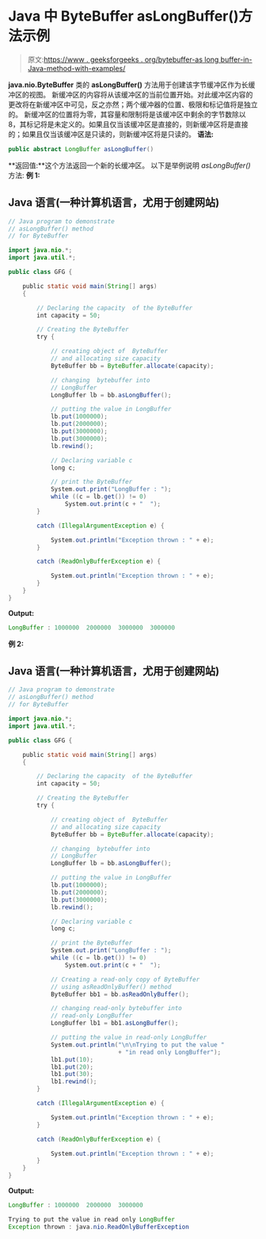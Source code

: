 # Java 中 ByteBuffer asLongBuffer()方法示例

> 原文:[https://www . geeksforgeeks . org/bytebuffer-as long buffer-in-Java-method-with-examples/](https://www.geeksforgeeks.org/bytebuffer-aslongbuffer-method-in-java-with-examples/)

**java.nio.ByteBuffer** 类的 **asLongBuffer()** 方法用于创建该字节缓冲区作为长缓冲区的视图。
新缓冲区的内容将从该缓冲区的当前位置开始。对此缓冲区内容的更改将在新缓冲区中可见，反之亦然；两个缓冲器的位置、极限和标记值将是独立的。
新缓冲区的位置将为零，其容量和限制将是该缓冲区中剩余的字节数除以 8，其标记将是未定义的。如果且仅当该缓冲区是直接的，则新缓冲区将是直接的；如果且仅当该缓冲区是只读的，则新缓冲区将是只读的。
**语法:**

```java
public abstract LongBuffer asLongBuffer()
```

**返回值:**这个方法返回一个新的长缓冲区。
以下是举例说明 *asLongBuffer()* 方法:
**例 1:**

## Java 语言(一种计算机语言，尤用于创建网站)

```java
// Java program to demonstrate
// asLongBuffer() method
// for ByteBuffer

import java.nio.*;
import java.util.*;

public class GFG {

    public static void main(String[] args)
    {

        // Declaring the capacity  of the ByteBuffer
        int capacity = 50;

        // Creating the ByteBuffer
        try {

            // creating object of  ByteBuffer
            // and allocating size capacity
            ByteBuffer bb = ByteBuffer.allocate(capacity);

            // changing  bytebuffer into
            // LongBuffer
            LongBuffer lb = bb.asLongBuffer();

            // putting the value in LongBuffer
            lb.put(1000000);
            lb.put(2000000);
            lb.put(3000000);
            lb.put(3000000);
            lb.rewind();

            // Declaring variable c
            long c;

            // print the ByteBuffer
            System.out.print("LongBuffer : ");
            while ((c = lb.get()) != 0)
                System.out.print(c + "  ");
        }

        catch (IllegalArgumentException e) {

            System.out.println("Exception thrown : " + e);
        }

        catch (ReadOnlyBufferException e) {

            System.out.println("Exception thrown : " + e);
        }
    }
}
```

**Output:** 

```java
LongBuffer : 1000000  2000000  3000000  3000000
```

**例 2:**

## Java 语言(一种计算机语言，尤用于创建网站)

```java
// Java program to demonstrate
// asLongBuffer() method
// for ByteBuffer

import java.nio.*;
import java.util.*;

public class GFG {

    public static void main(String[] args)
    {

        // Declaring the capacity  of the ByteBuffer
        int capacity = 50;

        // Creating the ByteBuffer
        try {

            // creating object of  ByteBuffer
            // and allocating size capacity
            ByteBuffer bb = ByteBuffer.allocate(capacity);

            // changing  bytebuffer into
            // LongBuffer
            LongBuffer lb = bb.asLongBuffer();

            // putting the value in LongBuffer
            lb.put(1000000);
            lb.put(2000000);
            lb.put(3000000);
            lb.rewind();

            // Declaring variable c
            long c;

            // print the ByteBuffer
            System.out.print("LongBuffer : ");
            while ((c = lb.get()) != 0)
                System.out.print(c + "  ");

            // Creating a read-only copy of ByteBuffer
            // using asReadOnlyBuffer() method
            ByteBuffer bb1 = bb.asReadOnlyBuffer();

            // changing read-only bytebuffer into
            // read-only LongBuffer
            LongBuffer lb1 = bb1.asLongBuffer();

            // putting the value in read-only LongBuffer
            System.out.println("\n\nTrying to put the value "
                               + "in read only LongBuffer");
            lb1.put(10);
            lb1.put(20);
            lb1.put(30);
            lb1.rewind();
        }

        catch (IllegalArgumentException e) {

            System.out.println("Exception thrown : " + e);
        }

        catch (ReadOnlyBufferException e) {

            System.out.println("Exception thrown : " + e);
        }
    }
}
```

**Output:** 

```java
LongBuffer : 1000000  2000000  3000000  

Trying to put the value in read only LongBuffer
Exception thrown : java.nio.ReadOnlyBufferException
```